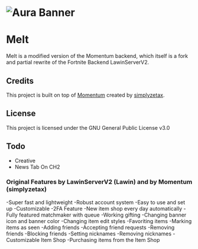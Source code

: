 # ![Aura Banner](https://media.discordapp.net/attachments/1241433567909904466/1259948339751948489/Untitled_1.jpg?ex=668d89d4&is=668c3854&hm=3af7ccf490fee6842899f4a5819993e4b06090ff8ab480659fb94d10158d352e&=&format=webp&width=1440&height=480)

# Melt

Melt is a modified version of the Momentum backend, which itself is a fork and partial rewrite of the Fortnite Backend LawinServerV2.


## Credits

This project is built on top of [Momentum](https://github.com/Nexus-FN/Momentum) created by [simplyzetax](https://github.com/simplyzetax).

## License

This project is licensed under the GNU General Public License v3.0

## Todo

- Creative
- News Tab On CH2



### Original Features by LawinServerV2 (Lawin) and by Momentum (simplyzetax)
-Super fast and lightweight
-Robust account system
-Easy to use and set up
-Customizable
-2FA Feature
-New item shop every day automatically
-Fully featured matchmaker with queue
-Working gifting
-Changing banner icon and banner color
-Changing item edit styles
-Favoriting items
-Marking items as seen
-Adding friends
-Accepting friend requests
-Removing friends
-Blocking friends
-Setting nicknames
-Removing nicknames
-Customizable Item Shop
-Purchasing items from the Item Shop



